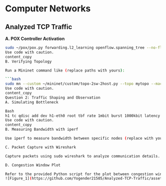 # Computer Networks

## Analyzed TCP Traffic

**A. POX Controller Activation**

```bash
sudo ~/pox/pox.py forwarding.l2_learning openflow.spanning_tree --no-flood --hold-down log.level --DEBUG samples.pretty_log openflow.discovery host_tracker info.packet_dump
Use code with caution.
content_copy
B. Verifying Topology

Run a Mininet command like (replace paths with yours):

```bash
sudo mn --custom ~/mininet/custom/topo-2sw-2host.py --topo mytopo --mac --switch ovsk --controller remote
Use code with caution.
content_copy
Question 2: Traffic Shaping and Observation
A. Simulating Bottleneck

Bash
h1 tc qdisc add dev h1-eth0 root tbf rate 1mbit burst 1000kbit latency 10ms
Use code with caution.
content_copy
B. Measuring Bandwidth with iperf

Use iperf to measure bandwidth between specific nodes (replace with your command).

C. Packet Capture with Wireshark

Capture packets using sudo wireshark to analyze communication details.

D. Congestion Window Plot

Refer to the provided Python script for the plot between congestion window and time.
![Figure_1](https://github.com/Yogender21505/Analyzed-TCP-Traffic/assets/104339650/dc679ac7-d471-4f2a-a20a-8ec180801f21)
